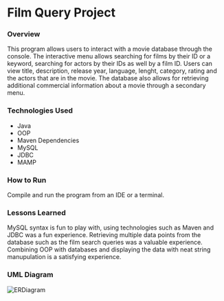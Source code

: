 # Film Query Project

### Overview
This program allows users to interact with a movie database through the console. The interactive menu allows searching for films by their ID or a keyword, searching for actors by their IDs as well by a film ID. Users can view title, description, release year, language, lenght, category, rating and the actors that are in the movie. The database also allows for retrieving additional commercial information about a movie through a secondary menu. 

### Technologies Used
- Java
- OOP
- Maven Dependencies
- MySQL
- JDBC
- MAMP

### How to Run
Compile and run the program from an IDE or a terminal.

### Lessons Learned
MySQL syntax is fun to play with, using technologies such as Maven and JDBC was a fun experience. 
Retrieving multiple data points from the database such as the film search queries was a valuable experience. Combining OOP with databases and displaying the data with neat string manupulation is a satisfying experience.

### UML Diagram
![ERDiagram](https://user-images.githubusercontent.com/83374176/123504132-bc31c380-d614-11eb-8844-aebbae35b5b1.png)
